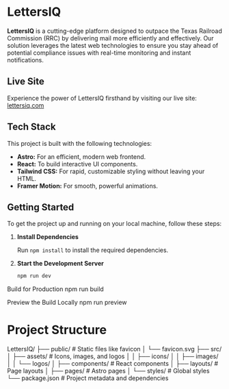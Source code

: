 # LettersIQ

**LettersIQ** is a cutting-edge platform designed to outpace the Texas Railroad Commission (RRC) by delivering mail more efficiently and effectively. Our solution leverages the latest web technologies to ensure you stay ahead of potential compliance issues with real-time monitoring and instant notifications.

## Live Site

Experience the power of LettersIQ firsthand by visiting our live site: [lettersiq.com](https://lettersiq.com)

## Tech Stack

This project is built with the following technologies:

- **Astro:** For an efficient, modern web frontend.
- **React:** To build interactive UI components.
- **Tailwind CSS:** For rapid, customizable styling without leaving your HTML.
- **Framer Motion:** For smooth, powerful animations.

## Getting Started

To get the project up and running on your local machine, follow these steps:

1. **Install Dependencies**

   Run `npm install` to install the required dependencies.

2. **Start the Development Server**

   ```bash
   npm run dev
Build for Production
npm run build

Preview the Build Locally
npm run preview

# Project Structure 

LettersIQ/
├── public/             # Static files like favicon
│   └── favicon.svg
├── src/
│   ├── assets/         # Icons, images, and logos
│   │   ├── icons/
│   │   ├── images/
│   │   └── logos/
│   ├── components/     # React components
│   ├── layouts/        # Page layouts
│   ├── pages/          # Astro pages
│   └── styles/         # Global styles
└── package.json        # Project metadata and dependencies
